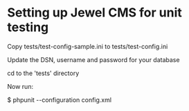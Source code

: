 # Setting up Jewel CMS for unit testing

Copy tests/test-config-sample.ini to tests/test-config.ini

Update the DSN, username and password for your database

cd to the 'tests' directory

Now run:

$ phpunit --configuration config.xml

